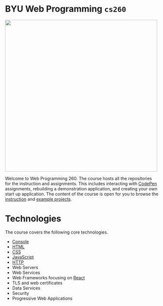 # BYU **Web Programming** `cs260`

<img src="https://github.com/webprogramming260/.github/blob/065f97641b19d6471b1acc91a8c2123d42805611/profile/webprogrammingcover.jpg" width="500">

Welcome to Web Programming 260. The course hosts all the repositories for the instruction and assignments. This includes interacting with [CodePen](https://codepen.io) assignments, rebuilding a demonstration application, and creating your own start up application. The content of the course is open for you to browse the [instruction](instructionTopics.md) and [example projects](https://demo.cs260.click).

# Technologies

The course covers the following core technologies.

- [Console](https://developer.mozilla.org/en-US/docs/Learn/Tools_and_testing/Understanding_client-side_tools/Command_line)
- [HTML](https://developer.mozilla.org/en-US/docs/Web/HTML)
- [CSS](https://developer.mozilla.org/en-US/docs/Web/CSS)
- [JavaScript](https://developer.mozilla.org/en-US/docs/Web/JavaScript/Language_Overview)
- [HTTP](https://developer.mozilla.org/en-US/docs/Web/HTTP)
- Web Servers
- Web Services
- Web Frameworks focusing on [React](react/react.md)
- TLS and web certificates
- Data Services
- Security
- Progressive Web Applications
